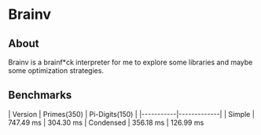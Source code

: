 # Brainv

## About

Brainv is a brainf*ck interpreter for me to explore some libraries and maybe some optimization strategies.

## Benchmarks

| Version   | Primes(350) | Pi-Digits(150) |
|-----------|-------------|
| Simple    | 747.49 ms   | 304.30 ms
| Condensed | 356.18 ms   | 126.99 ms


